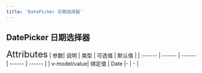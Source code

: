 ```yaml
---
title: 'DatePicker 日期选择器'
---
```

## DatePicker 日期选择器
<ClientOnly>
<z-datetimepicker/>
</ClientOnly>

<font size=5>Attributes</font>
| 参数| 说明 | 类型 | 可选值 | 默认值 |
| :------ | ------ | ------ | ------ | ------ |
| v-model/value| 绑定值 | Date |- | - |
